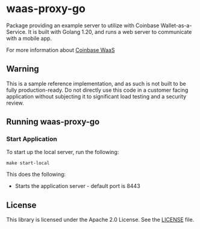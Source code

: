 # waas-proxy-go

Package providing an example server to utilize with Coinbase Wallet-as-a-Service. It is built with Golang 1.20, 
and runs a web server to communicate with a mobile app.

For more information about [Coinbase WaaS](https://www.coinbase.com/cloud/products/waas)

## Warning
This is a sample reference implementation, and as such is not built to be fully production-ready. 
Do not directly use this code in a customer facing application without subjecting it to significant load testing and a security review.

## Running waas-proxy-go

### Start Application
To start up the local server, run the following:
```
make start-local
```

This does the following:
* Starts the application server - default port is 8443

## License
This library is licensed under the Apache 2.0 License. See the [LICENSE](LICENSE) file.

